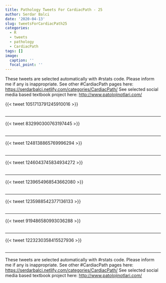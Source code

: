 ```yaml
---
title: Pathology Tweets For CardiacPath - 25
author: Serdar Balci
date: '2020-04-13'
slug: tweetsForCardiacPath25
categories:
  - R
  - tweets
  - pathology
  - CardiacPath
tags: []
image:
  caption: ''
  focal_point: ''
---
```



These tweets are selected automatically with #rstats code. Please inform me if any is inappropriate.
See other #CardiacPath pages here: https://serdarbalci.netlify.com/categories/CardiacPath/ 
See selected social media based textbook project here: http://www.patolojinotlari.com/

{{< tweet 1051713791245910016 >}}
<br>
<br>
<hr>
{{< tweet 832990300763197445 >}}
<br>
<br>
<hr>
{{< tweet 1248138865769996294 >}}
<br>
<br>
<hr>
{{< tweet 1246043745834934272 >}}
<br>
<br>
<hr>
{{< tweet 1239654968543662080 >}}
<br>
<br>
<hr>
{{< tweet 1235988542377136133 >}}
<br>
<br>
<hr>
{{< tweet 919486580993036288 >}}
<br>
<br>
<hr>
{{< tweet 1223230358415527936 >}}
<br>
<br>
<hr>


These tweets are selected automatically with #rstats code. Please inform me if any is inappropriate.
See other #CardiacPath pages here: https://serdarbalci.netlify.com/categories/CardiacPath/ 
See selected social media based textbook project here: http://www.patolojinotlari.com/
